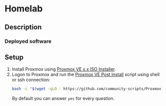 # Homelab
## Description
### Deployed software
## Setup
1. Install Proxmox using [Proxmox VE x.x ISO Installer](https://www.proxmox.com/en/downloads).
2. Logon to Proxmox and run the [Proxmox VE Post Install](https://community-scripts.github.io/ProxmoxVE/scripts?id=post-pve-install) script using shell or ssh connection:
   ```bash
   bash -c "$(wget -qLO - https://github.com/community-scripts/ProxmoxVE/raw/main/misc/post-pve-install.sh)"
   ```
   By default you can answer `yes` for every question.
